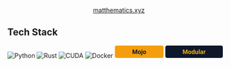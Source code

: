 <div align="center">

<p><a href="https://matthematics.xyz" target="_blank" rel="noopener noreferrer">matthematics.xyz</a></p>

</div>

## Tech Stack

![Python](https://img.shields.io/badge/Python-3776AB?logo=python&logoColor=white)
![Rust](https://img.shields.io/badge/Rust-000000?logo=rust&logoColor=white)
![CUDA](https://img.shields.io/badge/CUDA-76B900?logo=nvidia&logoColor=white)
![Docker](https://img.shields.io/badge/Docker-2496ED?logo=docker&logoColor=white)
<img src="./assets/mojo-badge.svg" alt="Mojo" height="28" />
<img src="./assets/modular-badge.svg" alt="Modular" height="28" />
